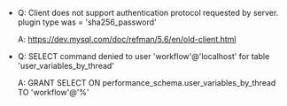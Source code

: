 - Q: Client does not support authentication protocol requested by server. plugin type was = 'sha256_password'
  
  A: https://dev.mysql.com/doc/refman/5.6/en/old-client.html

- Q: SELECT command denied to user 'workflow'@'localhost' for table 'user_variables_by_thread'

  A: GRANT SELECT ON performance_schema.user_variables_by_thread TO 'workflow'@'%'